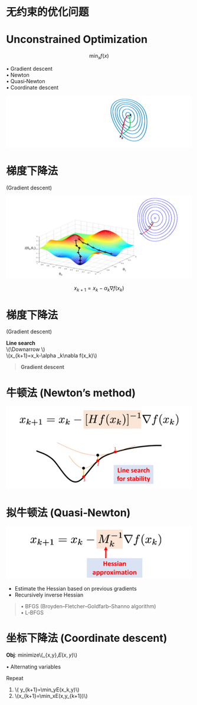 # 无约束的优化问题    


# Unconstrained Optimization    

$$
\min_xf(x)
$$

• Gradient descent    
• Newton    
• Quasi‐Newton    
• Coordinate descent    

![](../assets/优化9.png)   



# 梯度下降法   
(Gradient descent)   

![](../assets/优化10.png)   

$$
x_{k+1}=x_k-\alpha _k\nabla f(x_k)
$$

# 梯度下降法   
(Gradient descent)   

**Line search**    
\\(\Downarrow \\)    
\\(x_{k+1}=x_k-\alpha _k\nabla f(x_k)\\)    

> **Gradient descent**    

# 牛顿法 (Newton’s method)    

![](../assets/优化11.png)   


# 拟牛顿法 (Quasi‐Newton)    

![](../assets/优化12.png)   

* Estimate the Hessian based on previous gradients    
* Recursively inverse Hessian    
 > • BFGS (Broyden–Fletcher–Goldfarb–Shanno algorithm)    
  • L‐BFGS    


# 坐标下降法 (Coordinate descent)    

**Obj**: minimize\\(_{x,y},𝐸(𝑥, 𝑦)\\)     

• Alternating variables    

Repeat    
1. \\( y_{k+1}=\min_yE(x_k,y)\\)  
2. \\(x_{k+1}=\min_xE(x,y_{k+1})\\)    


